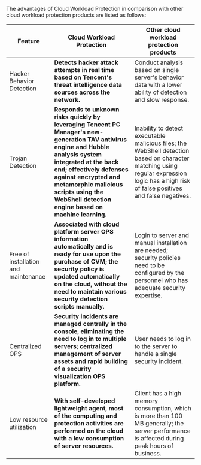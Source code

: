 The advantages of Cloud Workload Protection in comparison with other cloud workload protection products are listed as follows:



| Feature | Cloud Workload Protection | Other cloud workload protection products |
| ------ | ---------------------------------------- | ---------------------------------------- |
| Hacker Behavior Detection |**Detects hacker attack attempts in real time based on Tencent's threat intelligence data sources across the network.** | Conduct analysis based on single server's behavior data with a lower ability of detection and slow response. |
| Trojan Detection | **Responds to unknown risks quickly by leveraging Tencent PC Manager's new-generation TAV antivirus engine and Hubble analysis system integrated at the back end; effectively defenses against encrypted and metamorphic malicious scripts using the WebShell detection engine based on machine learning.** | Inability to detect executable malicious files; the WebShell detection based on character matching using regular expression logic has a high risk of false positives and false negatives. |
| Free of installation and maintenance |**Associated with cloud platform server OPS information automatically and is ready for use upon the purchase of CVM; the security policy is updated automatically on the cloud, without the need to maintain various security detection scripts manually.** | Login to server and manual installation are needed; security policies need to be configured by the personnel who has adequate security expertise. |
| Centralized OPS | **Security incidents are managed centrally in the console, eliminating the need to log in to multiple servers; centralized management of server assets and rapid building of a security visualization OPS platform.** | User needs to log in to the server to handle a single security incident. |
| Low resource utilization | **With self-developed lightweight agent, most of the computing and protection activities are performed on the cloud with a low consumption of server resources.** | Client has a high memory consumption, which is more than 100 MB generally; the server performance is affected during peak hours of business. |
